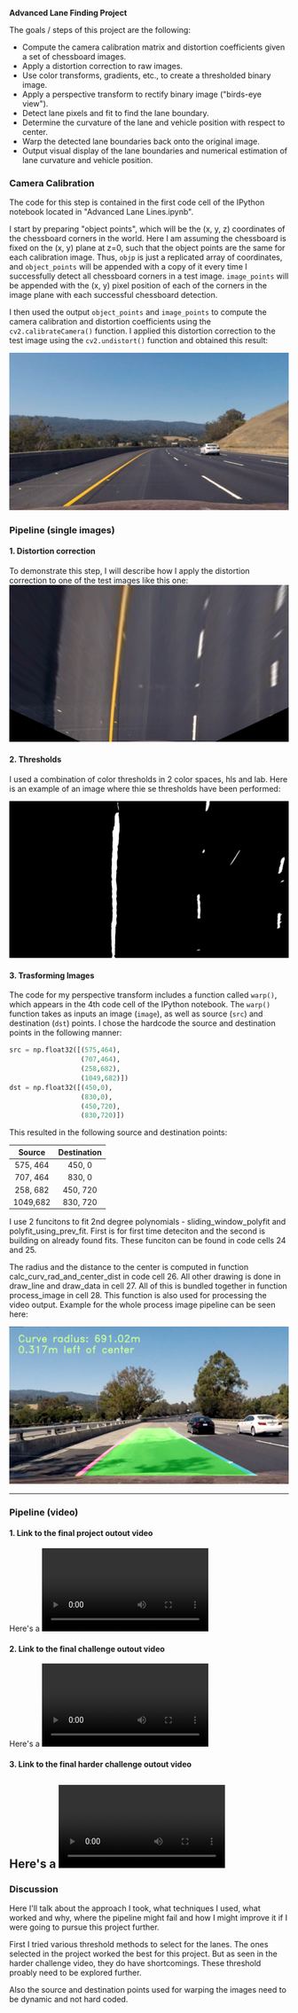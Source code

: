 **Advanced Lane Finding Project**

The goals / steps of this project are the following:

* Compute the camera calibration matrix and distortion coefficients given a set of chessboard images.
* Apply a distortion correction to raw images.
* Use color transforms, gradients, etc., to create a thresholded binary image.
* Apply a perspective transform to rectify binary image ("birds-eye view").
* Detect lane pixels and fit to find the lane boundary.
* Determine the curvature of the lane and vehicle position with respect to center.
* Warp the detected lane boundaries back onto the original image.
* Output visual display of the lane boundaries and numerical estimation of lane curvature and vehicle position.

[//]: # (Image References)

[image1]: ./output_images/Undistorted.jpg "Undistorted"
[image2]: ./output_images/Undistorted_and_Warped_Image.jpg "Road Transformed"
[image3]: ./output_images/Threshold.jpg "Binary Example"
[image4]: ./output_images/ProcessedImage.jpg "Output"
[video1]: ./project_video.mp4 "Project Video"
[video2]: ./challenge_video_output.mp4 "Challenge Video"
[video3]: ./harder_challenge_video_output.mp4 "Harder Challenge Video"

### Camera Calibration

The code for this step is contained in the first code cell of the IPython notebook located in "Advanced Lane Lines.ipynb".  

I start by preparing "object points", which will be the (x, y, z) coordinates of the chessboard corners in the world. Here I am assuming the chessboard is fixed on the (x, y) plane at z=0, such that the object points are the same for each calibration image.  Thus, `objp` is just a replicated array of coordinates, and `object_points` will be appended with a copy of it every time I successfully detect all chessboard corners in a test image.  `image_points` will be appended with the (x, y) pixel position of each of the corners in the image plane with each successful chessboard detection.  

I then used the output `object_points` and `image_points` to compute the camera calibration and distortion coefficients using the `cv2.calibrateCamera()` function.  I applied this distortion correction to the test image using the `cv2.undistort()` function and obtained this result: 

![alt text][image1]

### Pipeline (single images)

#### 1. Distortion correction

To demonstrate this step, I will describe how I apply the distortion correction to one of the test images like this one:
![alt text][image2]

#### 2. Thresholds

I used a combination of color thresholds in 2 color spaces, hls and lab. Here is an example of an image where thie se thresholds have been performed:

![alt text][image3]

#### 3. Trasforming Images

The code for my perspective transform includes a function called `warp()`, which appears in the 4th code cell of the IPython notebook. The `warp()` function takes as inputs an image (`image`), as well as source (`src`) and destination (`dst`) points.  I chose the hardcode the source and destination points in the following manner:

```python
src = np.float32([(575,464),
                  (707,464), 
                  (258,682), 
                  (1049,682)])
dst = np.float32([(450,0),
                  (830,0),
                  (450,720),
                  (830,720)])
```

This resulted in the following source and destination points:

| Source        | Destination   | 
|:-------------:|:-------------:| 
| 575, 464      | 450, 0        | 
| 707, 464      | 830, 0        |
| 258, 682      | 450, 720      |
| 1049,682      | 830, 720      |

I use 2 funcitons to fit 2nd degree polynomials - sliding_window_polyfit and polyfit_using_prev_fit. 
First is for first time deteciton and the second is building on already found fits.
These funciton can be found in code cells 24 and 25.

The radius and the distance to the center is computed in function calc_curv_rad_and_center_dist in code cell 26.
All other drawing is done in draw_line and draw_data in cell 27.
All of this is bundled together in function process_image in cell 28.
This function is also used for processing the video output.
Example for the whole process image pipeline can be seen here:

![alt text][image4]

---

### Pipeline (video)

#### 1. Link to the final project outout video
Here's a ![alt text][video1]

#### 2. Link to the final challenge outout video
Here's a ![alt text][video2]

#### 3. Link to the final harder challenge outout video
Here's a ![alt text][video3]
---

### Discussion

Here I'll talk about the approach I took, what techniques I used, what worked and why, where the pipeline might fail and how I might improve it if I were going to pursue this project further.  

First I tried various threshold methods to select for the lanes.
The ones selected in the project worked the best for this project.
But as seen in the harder challenge video, they do have shortcomings.
These threshold proably need to be explored further.

Also the source and destination points used for warping the images need to be dynamic and not hard coded.
